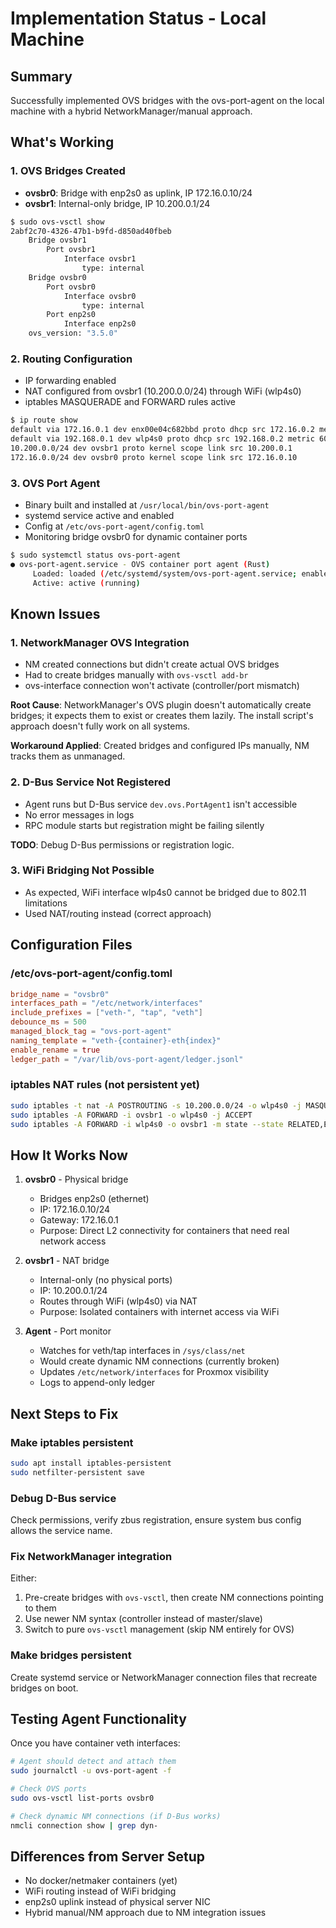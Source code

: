 # Implementation Status - Local Machine

## Summary

Successfully implemented OVS bridges with the ovs-port-agent on the local machine with a hybrid NetworkManager/manual approach.

## What's Working

### 1. OVS Bridges Created
- **ovsbr0**: Bridge with enp2s0 as uplink, IP 172.16.0.10/24
- **ovsbr1**: Internal-only bridge, IP 10.200.0.1/24

```bash
$ sudo ovs-vsctl show
2abf2c70-4326-47b1-b9fd-d850ad40fbeb
    Bridge ovsbr1
        Port ovsbr1
            Interface ovsbr1
                type: internal
    Bridge ovsbr0
        Port ovsbr0
            Interface ovsbr0
                type: internal
        Port enp2s0
            Interface enp2s0
    ovs_version: "3.5.0"
```

### 2. Routing Configuration
- IP forwarding enabled
- NAT configured from ovsbr1 (10.200.0.0/24) through WiFi (wlp4s0)
- iptables MASQUERADE and FORWARD rules active

```bash
$ ip route show
default via 172.16.0.1 dev enx00e04c682bbd proto dhcp src 172.16.0.2 metric 100
default via 192.168.0.1 dev wlp4s0 proto dhcp src 192.168.0.2 metric 600
10.200.0.0/24 dev ovsbr1 proto kernel scope link src 10.200.0.1
172.16.0.0/24 dev ovsbr0 proto kernel scope link src 172.16.0.10
```

### 3. OVS Port Agent
- Binary built and installed at `/usr/local/bin/ovs-port-agent`
- systemd service active and enabled
- Config at `/etc/ovs-port-agent/config.toml`
- Monitoring bridge ovsbr0 for dynamic container ports

```bash
$ sudo systemctl status ovs-port-agent
● ovs-port-agent.service - OVS container port agent (Rust)
     Loaded: loaded (/etc/systemd/system/ovs-port-agent.service; enabled)
     Active: active (running)
```

## Known Issues

### 1. NetworkManager OVS Integration
- NM created connections but didn't create actual OVS bridges
- Had to create bridges manually with `ovs-vsctl add-br`
- ovs-interface connection won't activate (controller/port mismatch)

**Root Cause**: NetworkManager's OVS plugin doesn't automatically create bridges; it expects them to exist or creates them lazily. The install script's approach doesn't fully work on all systems.

**Workaround Applied**: Created bridges and configured IPs manually, NM tracks them as unmanaged.

### 2. D-Bus Service Not Registered
- Agent runs but D-Bus service `dev.ovs.PortAgent1` isn't accessible
- No error messages in logs
- RPC module starts but registration might be failing silently

**TODO**: Debug D-Bus permissions or registration logic.

### 3. WiFi Bridging Not Possible
- As expected, WiFi interface wlp4s0 cannot be bridged due to 802.11 limitations
- Used NAT/routing instead (correct approach)

## Configuration Files

### /etc/ovs-port-agent/config.toml
```toml
bridge_name = "ovsbr0"
interfaces_path = "/etc/network/interfaces"
include_prefixes = ["veth-", "tap", "veth"]
debounce_ms = 500
managed_block_tag = "ovs-port-agent"
naming_template = "veth-{container}-eth{index}"
enable_rename = true
ledger_path = "/var/lib/ovs-port-agent/ledger.jsonl"
```

### iptables NAT rules (not persistent yet)
```bash
sudo iptables -t nat -A POSTROUTING -s 10.200.0.0/24 -o wlp4s0 -j MASQUERADE
sudo iptables -A FORWARD -i ovsbr1 -o wlp4s0 -j ACCEPT
sudo iptables -A FORWARD -i wlp4s0 -o ovsbr1 -m state --state RELATED,ESTABLISHED -j ACCEPT
```

## How It Works Now

1. **ovsbr0** - Physical bridge
   - Bridges enp2s0 (ethernet)
   - IP: 172.16.0.10/24
   - Gateway: 172.16.0.1
   - Purpose: Direct L2 connectivity for containers that need real network access

2. **ovsbr1** - NAT bridge
   - Internal-only (no physical ports)
   - IP: 10.200.0.1/24
   - Routes through WiFi (wlp4s0) via NAT
   - Purpose: Isolated containers with internet access via WiFi

3. **Agent** - Port monitor
   - Watches for veth/tap interfaces in `/sys/class/net`
   - Would create dynamic NM connections (currently broken)
   - Updates `/etc/network/interfaces` for Proxmox visibility
   - Logs to append-only ledger

## Next Steps to Fix

### Make iptables persistent
```bash
sudo apt install iptables-persistent
sudo netfilter-persistent save
```

### Debug D-Bus service
Check permissions, verify zbus registration, ensure system bus config allows the service name.

### Fix NetworkManager integration
Either:
1. Pre-create bridges with `ovs-vsctl`, then create NM connections pointing to them
2. Use newer NM syntax (controller instead of master/slave)
3. Switch to pure `ovs-vsctl` management (skip NM entirely for OVS)

### Make bridges persistent
Create systemd service or NetworkManager connection files that recreate bridges on boot.

## Testing Agent Functionality

Once you have container veth interfaces:

```bash
# Agent should detect and attach them
sudo journalctl -u ovs-port-agent -f

# Check OVS ports
sudo ovs-vsctl list-ports ovsbr0

# Check dynamic NM connections (if D-Bus works)
nmcli connection show | grep dyn-
```

## Differences from Server Setup

- No docker/netmaker containers (yet)
- WiFi routing instead of WiFi bridging
- enp2s0 uplink instead of physical server NIC
- Hybrid manual/NM approach due to NM integration issues
